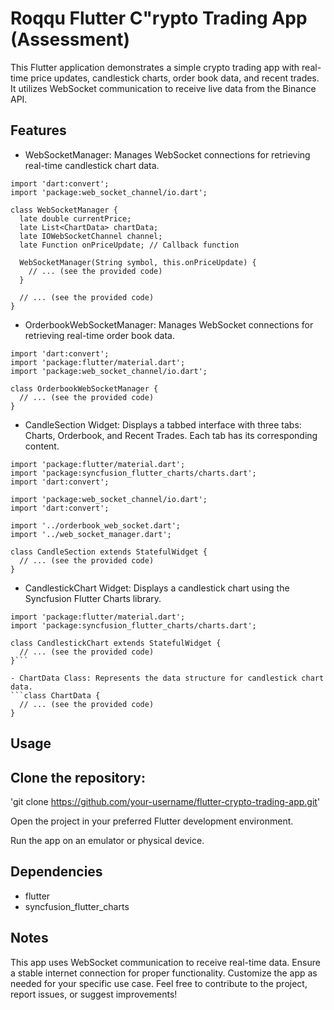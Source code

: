 

# Roqqu Flutter C"rypto Trading App (Assessment)

This Flutter application demonstrates a simple crypto trading app with real-time price updates, candlestick charts, order book data, and recent trades. It utilizes WebSocket communication to receive live data from the Binance API.

## Features

- WebSocketManager: Manages WebSocket connections for retrieving real-time candlestick chart data.
```
import 'dart:convert';
import 'package:web_socket_channel/io.dart';

class WebSocketManager {
  late double currentPrice;
  late List<ChartData> chartData;
  late IOWebSocketChannel channel;
  late Function onPriceUpdate; // Callback function

  WebSocketManager(String symbol, this.onPriceUpdate) {
    // ... (see the provided code)
  }

  // ... (see the provided code)
}
```

- OrderbookWebSocketManager: Manages WebSocket connections for retrieving real-time order book data.
```
import 'dart:convert';
import 'package:flutter/material.dart';
import 'package:web_socket_channel/io.dart';

class OrderbookWebSocketManager {
  // ... (see the provided code)
}
```

- CandleSection Widget: Displays a tabbed interface with three tabs: Charts, Orderbook, and Recent Trades. Each tab has its corresponding content.
```
import 'package:flutter/material.dart';
import 'package:syncfusion_flutter_charts/charts.dart';
import 'dart:convert';

import 'package:web_socket_channel/io.dart';
import 'dart:convert';

import '../orderbook_web_socket.dart';
import '../web_socket_manager.dart';

class CandleSection extends StatefulWidget {
  // ... (see the provided code)
}
```

- CandlestickChart Widget: Displays a candlestick chart using the Syncfusion Flutter Charts library.
```
import 'package:flutter/material.dart';
import 'package:syncfusion_flutter_charts/charts.dart';

class CandlestickChart extends StatefulWidget {
  // ... (see the provided code)
}```

- ChartData Class: Represents the data structure for candlestick chart data.
```class ChartData {
  // ... (see the provided code)
}
```

## Usage

## Clone the repository:

'git clone https://github.com/your-username/flutter-crypto-trading-app.git'

Open the project in your preferred Flutter development environment.

Run the app on an emulator or physical device.

## Dependencies
- flutter
- syncfusion_flutter_charts

## Notes
This app uses WebSocket communication to receive real-time data. Ensure a stable internet connection for proper functionality.
Customize the app as needed for your specific use case.
Feel free to contribute to the project, report issues, or suggest improvements!

